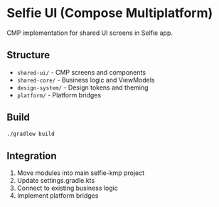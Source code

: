 # Selfie UI (Compose Multiplatform)

CMP implementation for shared UI screens in Selfie app.

## Structure
- `shared-ui/` - CMP screens and components
- `shared-core/` - Business logic and ViewModels  
- `design-system/` - Design tokens and theming
- `platform/` - Platform bridges

## Build
```bash
./gradlew build
```

## Integration
1. Move modules into main selfie-kmp project
2. Update settings.gradle.kts
3. Connect to existing business logic
4. Implement platform bridges
